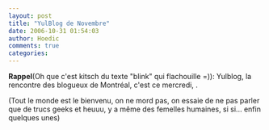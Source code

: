 ```yaml
---
layout: post
title: "YulBlog de Novembre"
date: 2006-10-31 01:54:03
author: Hoedic
comments: true
categories: 
---
```



<blink>**Rappel**</blink>(Oh que c'est kitsch du texte "blink" qui flachouille =)): Yulblog, la rencontre des blogueux de Montréal, c'est ce mercredi, .

(Tout le monde est le bienvenu, on ne mord pas, on essaie de ne pas parler que de trucs geeks et heuuu, y a même des femelles humaines, si si... enfin quelques unes)